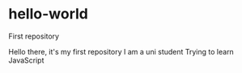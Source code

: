 # hello-world
First repository

Hello there, it's my first repository
I am a uni student
Trying to learn JavaScript
